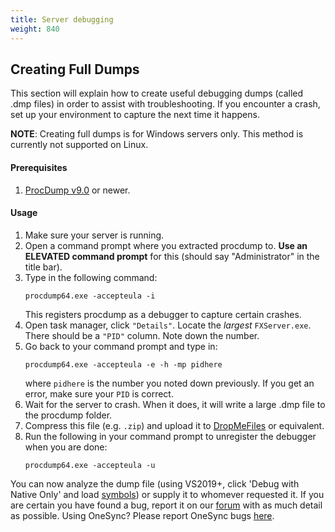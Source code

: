 ```yaml
---
title: Server debugging
weight: 840
---
```


Creating Full Dumps
-------

This section will explain how to create useful debugging dumps (called .dmp files) in order to assist with troubleshooting. If you encounter a crash, set up your environment to capture the next time it happens.

**NOTE**: Creating full dumps is for Windows servers only. This method is currently not supported on Linux.

#### Prerequisites
1. [ProcDump v9.0][procdump] or newer.

#### Usage
1. Make sure your server is running.
2. Open a command prompt where you extracted procdump to. **Use an ELEVATED command prompt** for this (should say "Administrator" in the title bar).
3. Type in the following command:
    ```dos
    procdump64.exe -accepteula -i
    ```
    This registers procdump as a debugger to capture certain crashes.
4. Open task manager, click `"Details"`. Locate the *largest* `FXServer.exe`. There should be a `"PID"` column. Note down the number.
5. Go back to your command prompt and type in:
    ```dos
    procdump64.exe -accepteula -e -h -mp pidhere
    ```
    where `pidhere` is the number you noted down previously. If you get an error, make sure your `PID` is correct.
6. Wait for the server to crash. When it does, it will write a large .dmp file to the procdump folder.
7. Compress this file (e.g. `.zip`) and upload it to [DropMeFiles][dropmefiles] or equivalent.
8. Run the following in your command prompt to unregister the debugger when you are done:
    ```dos
    procdump64.exe -accepteula -u
    ```

You can now analyze the dump file (using VS2019+, click 'Debug with Native Only' and load [symbols][symbols]) or supply it to whomever requested it. If you are certain you have found a bug, report it on our [forum](https://forum.cfx.re/c/general-discussion/bug-reports) with as much detail as possible. Using OneSync? Please report OneSync bugs [here](https://forum.cfx.re/c/general-discussion/1s-reports).

[procdump]: https://docs.microsoft.com/en-us/sysinternals/downloads/procdump
[discord]: https://discord.gg/fivem
[dropmefiles]: https://dropmefiles.com/
[symbols]: https://runtime.fivem.net/client/symbols/